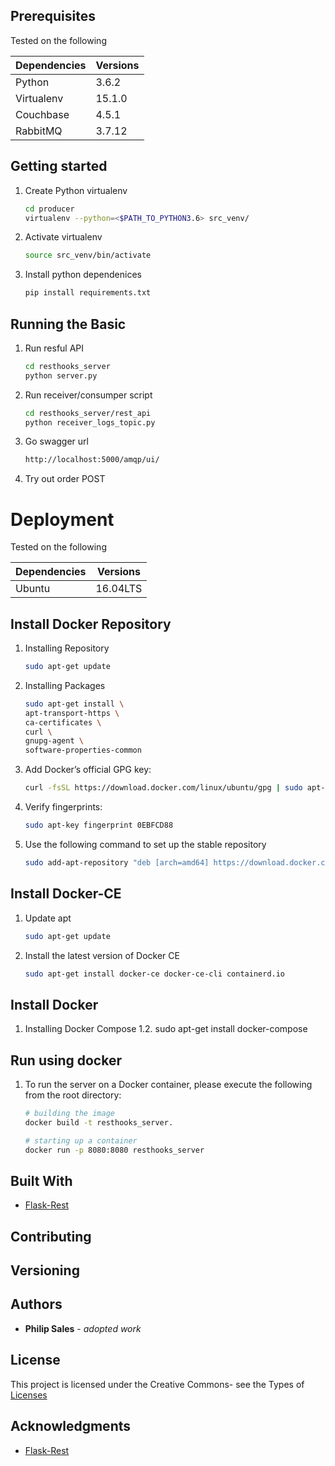 
## Prerequisites
Tested on the following

| Dependencies | Versions |
| ------------ | -------- |
| Python       | 3.6.2    |
| Virtualenv   | 15.1.0   |
| Couchbase    | 4.5.1    |
| RabbitMQ     | 3.7.12   |

## Getting started 
1. Create Python virtualenv
    ```bash
    cd producer
    virtualenv --python=<$PATH_TO_PYTHON3.6> src_venv/
    ```

1. Activate virtualenv
    ```bash
    source src_venv/bin/activate
    ```

1. Install python dependenices 
    ```bash
    pip install requirements.txt
    ```

## Running the Basic 
1. Run resful API 
    ```bash
    cd resthooks_server
    python server.py 
    ```

1. Run receiver/consumper script
    ```bash
    cd resthooks_server/rest_api
    python receiver_logs_topic.py 
    ```

1. Go swagger url
    ```bash
    http://localhost:5000/amqp/ui/
    ```

1. Try out order POST

# Deployment 
Tested on the following

| Dependencies | Versions |
| ------------ | -------- |
| Ubuntu       | 16.04LTS |

## Install Docker Repository
1. Installing Repository 
    ```bash
    sudo apt-get update
    ```

1. Installing Packages 
    ```bash
    sudo apt-get install \
    apt-transport-https \
    ca-certificates \
    curl \
    gnupg-agent \
    software-properties-common
    ```

1. Add Docker’s official GPG key:
    ```bash
    curl -fsSL https://download.docker.com/linux/ubuntu/gpg | sudo apt-key add -
    ```

1. Verify fingerprints:
    ```bash
    sudo apt-key fingerprint 0EBFCD88
    ```

1. Use the following command to set up the stable repository
    ```bash
    sudo add-apt-repository "deb [arch=amd64] https://download.docker.com/linux/ubuntu $(lsb_release -cs) stable"
    ```

## Install Docker-CE 
1. Update apt 
    ```bash
    sudo apt-get update
    ```

1. Install the latest version of Docker CE 
    ```bash
    sudo apt-get install docker-ce docker-ce-cli containerd.io 
    ```

## Install Docker 
1. Installing Docker Compose
    1.2. sudo apt-get install docker-compose

## Run using docker

1. To run the server on a Docker container, please execute the following from the root directory:
    ```bash
    # building the image
    docker build -t resthooks_server.

    # starting up a container
    docker run -p 8080:8080 resthooks_server 
    ```

## Built With
* [Flask-Rest](https://flask-restful.readthedocs.io)

## Contributing

## Versioning 

## Authors
* **Philip Sales** - *adopted work*

## License
This project is licensed under the Creative Commons- see the Types of [Licenses](https://opensource.org/licenses/alphabetical) 

## Acknowledgments
* [Flask-Rest](https://flask-restful.readthedocs.io)

